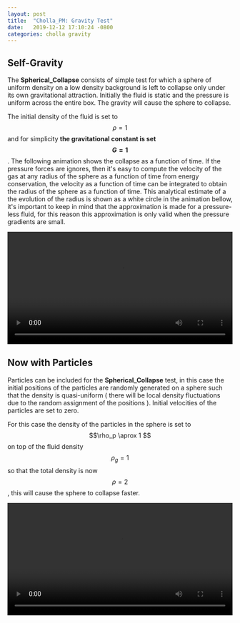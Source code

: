 ```yaml
---
layout: post
title:  "Cholla_PM: Gravity Test"
date:   2019-12-12 17:10:24 -0800
categories: cholla gravity
---
```


## Self-Gravity

The **Spherical_Collapse** consists of  simple test for which a sphere of uniform density on a low density background is left to collapse only under its own gravitational attraction. Initially the fluid is static and the pressure is uniform across the entire box. The gravity will cause the sphere to collapse.

The initial density of the fluid is set to $$\rho=1$$ and for simplicity **the gravitational constant is set $$G=1$$**. The following animation shows the collapse as a function of time. If the pressure forces are ignores, then it's easy to compute the velocity of the gas at any radius  of the sphere as a function of time from energy conservation, the velocity as a function of time can be integrated to obtain the radius of the sphere as a function of time. This analytical estimate of a the evolution of the radius is shown as a white circle in the animation bellow, it's important to keep in mind that the approximation is made for a pressure-less fluid, for this reason this approximation is only valid when the pressure gradients are small. 

<div style="text-align: center">
<video src="{{ site.url }}assets/videos/spherical_collapse.mp4" width="100%"  height="auto" controls preload> </video>
</div>

## Now with Particles

Particles can be included for the **Spherical_Collapse** test, in this case the initial positions of the particles are randomly generated on a sphere such that the density is quasi-uniform ( there will be local density fluctuations due to the random assignment of the positions ). Initial velocities of the particles are set to zero. 

For this case the density of the particles in the sphere is set to $$\rho_p \aprox  1 $$ on top of the fluid density $$\rho_g=1$$ so that the total density is now $$\rho=2$$, this will cause the sphere to collapse faster.


<div style="text-align: center">
<video src="{{ site.url }}assets/videos/spherical_collapse_particles.mp4" width="100%"  height="auto" controls preload> </video>
</div>